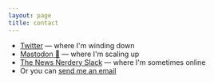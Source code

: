 ```yaml
---
layout: page
title: contact
---
```


* [Twitter](https://twitter.com/sarambsimon) — where I'm winding down
* <a rel="me" href="https://mastodon.social/@sarambsimon">Mastodon 🐘</a> — where I'm scaling up
* [The News Nerdery Slack](https://newsnerdery.org) — where I'm sometimes online
* Or you can [send me an email](mailto:smbsimon@gmail.com)
